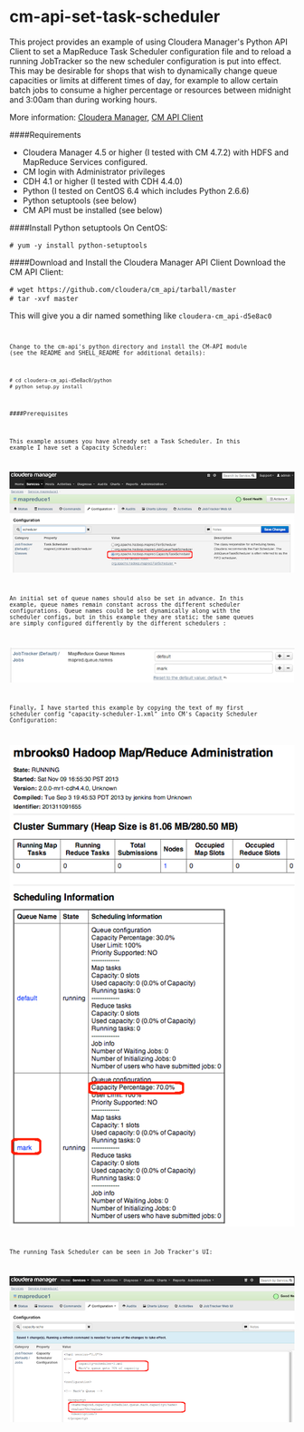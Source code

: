 
cm-api-set-task-scheduler
=======================

This project provides an example of using Cloudera Manager's Python API Client to set a MapReduce Task Scheduler configuration file and to reload a running JobTracker so the new scheduler configuration is put into effect.  This may be desirable for shops that wish to dynamically change queue capacities or limits at different times of day, for example to allow certain batch jobs to consume a higher percentage or resources between midnight and 3:00am than during working hours.

More information: [Cloudera Manager](http://www.cloudera.com/content/cloudera/en/products/cloudera-manager.html), [CM API Client](http://cloudera.github.io/cm_api/)




####Requirements
- Cloudera Manager 4.5 or higher (I tested with CM 4.7.2) with HDFS and MapReduce Services configured. 
- CM login with Administrator privileges
- CDH 4.1 or higher (I tested with CDH 4.4.0)
- Python (I tested on CentOS 6.4 which includes Python 2.6.6)
- Python setuptools (see below)
- CM API must be installed (see below)


####Install Python setuptools
On CentOS:

    # yum -y install python-setuptools


####Download and Install the Cloudera Manager API Client
Download the CM API Client:

    # wget https://github.com/cloudera/cm_api/tarball/master
    # tar -xvf master

This will give you a dir named something like <code>cloudera-cm_api-d5e8ac0<code>

Change to the cm-api's python directory and install the CM-API module (see the README and SHELL_README for additional details):

    # cd cloudera-cm_api-d5e8ac0/python
    # python setup.py install

####Prerequisites

This example assumes you have already set a Task Scheduler.  In this example I have set a Capacity Scheduler:

![](images/image-1.jpg)

An initial set of queue names should also be set in advance.  In this example, queue names remain constant across the different scheduler configurations.  Queue names could be set dynamically along with the scheduler configs, but in this example they are static; the same queues are simply configured differently by the different schedulers :

![](images/image-2.jpg)

Finally, I have started this example by copying the text of my first scheduler config "capacity-scheduler-1.xml" into CM's Capacity Scheduler Configuration:

![](images/image-3.jpg)

The running Task Scheduler can be seen in Job Tracker's UI:

![](images/image-4.jpg)
